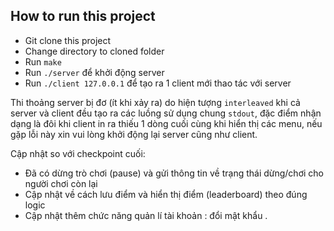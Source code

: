 ## How to run this project
- Git clone this project
- Change directory to cloned folder
- Run `make`
- Run `./server` để khởi động server
- Run `./client 127.0.0.1` để tạo ra 1 client mới thao tác với server

Thi thoảng server bị đơ (ít khi xảy ra) do hiện tượng `interleaved` khi cả server và client đều tạo ra các luồng sử dụng chung `stdout`, đặc điểm nhận dạng là đôi khi client in ra thiếu 1 dòng cuối cùng khi hiển thị các menu, nếu gặp lỗi này xin vui lòng khởi động lại server cũng như client.

Cập nhật so với checkpoint cuối:
- Đã có dừng trò chơi (pause) và gửi thông tin về trạng thái dừng/chơi cho người chơi còn lại
- Cập nhật về cách lưu điểm và hiển thị điểm (leaderboard) theo đúng logic
- Cập nhật thêm chức năng quản lí tài khoản : đổi mật khẩu .
